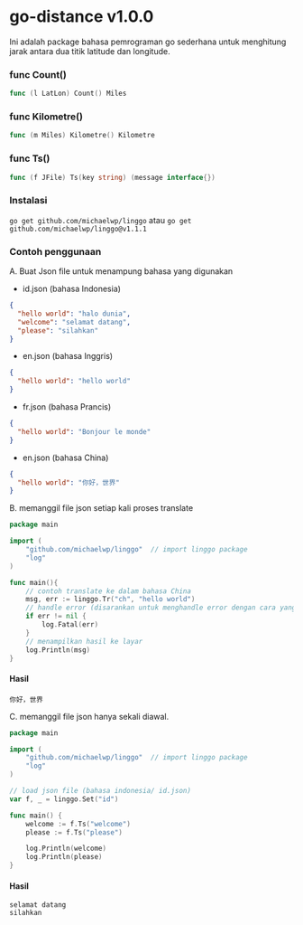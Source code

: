 # go-distance v1.0.0

Ini adalah package bahasa pemrograman go sederhana untuk menghitung jarak antara dua titik latitude dan longitude.

### func Count()
```go
func (l LatLon) Count() Miles
```
### func Kilometre()
```go
func (m Miles) Kilometre() Kilometre
```
### func Ts()
```go
func (f JFile) Ts(key string) (message interface{})
```

### Instalasi
`go get github.com/michaelwp/linggo` atau
`go get github.com/michaelwp/linggo@v1.1.1`

### Contoh penggunaan
A. Buat Json file untuk menampung bahasa yang digunakan
- id.json (bahasa Indonesia)
```json 
{
  "hello world": "halo dunia",
  "welcome": "selamat datang",
  "please": "silahkan"
}
```
- en.json (bahasa Inggris)
```json 
{
  "hello world": "hello world"
}
```
- fr.json (bahasa Prancis)
```json 
{
  "hello world": "Bonjour le monde"
}
```
- en.json (bahasa China)
```json 
{
  "hello world": "你好，世界"
}
```
B. memanggil file json setiap kali proses translate

```go 
package main

import (
    "github.com/michaelwp/linggo"  // import linggo package
    "log"
)

func main(){
    // contoh translate ke dalam bahasa China
    msg, err := linggo.Tr("ch", "hello world")
    // handle error (disarankan untuk menghandle error dengan cara yang lebih baik)
    if err != nil {
        log.Fatal(err)
    }
    // menampilkan hasil ke layar
    log.Println(msg)
}
```
#### Hasil
```text
你好，世界
```

C. memanggil file json hanya sekali diawal.

```go 
package main

import (
    "github.com/michaelwp/linggo"  // import linggo package
    "log"
)

// load json file (bahasa indonesia/ id.json)
var f, _ = linggo.Set("id")

func main() {
    welcome := f.Ts("welcome")
    please := f.Ts("please")

    log.Println(welcome)
    log.Println(please)
}
```
#### Hasil
```text
selamat datang
silahkan
```